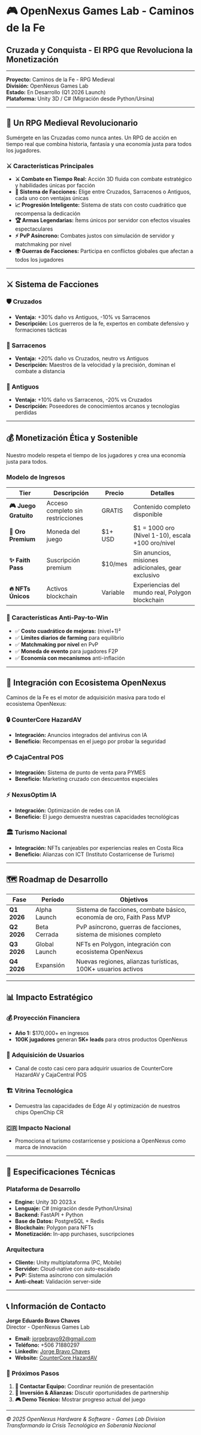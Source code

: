 # 🎮 OpenNexus Games Lab - Caminos de la Fe

## Cruzada y Conquista - El RPG que Revoluciona la Monetización

---

**Proyecto:** Caminos de la Fe - RPG Medieval  
**División:** OpenNexus Games Lab  
**Estado:** En Desarrollo (Q1 2026 Launch)  
**Plataforma:** Unity 3D / C# (Migración desde Python/Ursina)

---

## 🏰 Un RPG Medieval Revolucionario

Sumérgete en las Cruzadas como nunca antes. Un RPG de acción en tiempo real que combina historia, fantasía y una economía justa para todos los jugadores.

### ⚔️ Características Principales

- **⚔️ Combate en Tiempo Real:** Acción 3D fluida con combate estratégico y habilidades únicas por facción
- **🎯 Sistema de Facciones:** Elige entre Cruzados, Sarracenos o Antiguos, cada uno con ventajas únicas
- **📈 Progresión Inteligente:** Sistema de stats con costo cuadrático que recompensa la dedicación
- **🏆 Armas Legendarias:** Ítems únicos por servidor con efectos visuales espectaculares
- **⚡ PvP Asíncrono:** Combates justos con simulación de servidor y matchmaking por nivel
- **🌍 Guerras de Facciones:** Participa en conflictos globales que afectan a todos los jugadores

---

## ⚔️ Sistema de Facciones

### 🛡️ Cruzados
- **Ventaja:** +30% daño vs Antiguos, -10% vs Sarracenos
- **Descripción:** Los guerreros de la fe, expertos en combate defensivo y formaciones tácticas

### 🏹 Sarracenos
- **Ventaja:** +20% daño vs Cruzados, neutro vs Antiguos
- **Descripción:** Maestros de la velocidad y la precisión, dominan el combate a distancia

### 🔮 Antiguos
- **Ventaja:** +10% daño vs Sarracenos, -20% vs Cruzados
- **Descripción:** Poseedores de conocimientos arcanos y tecnologías perdidas

---

## 💰 Monetización Ética y Sostenible

Nuestro modelo respeta el tiempo de los jugadores y crea una economía justa para todos.

### Modelo de Ingresos

| Tier | Descripción | Precio | Detalles |
|------|-------------|---------|----------|
| **🎮 Juego Gratuito** | Acceso completo sin restricciones | GRATIS | Contenido completo disponible |
| **💎 Oro Premium** | Moneda del juego | $1+ USD | $1 = 1000 oro (Nivel 1-10), escala +100 oro/nivel |
| **✨ Faith Pass** | Suscripción premium | $10/mes | Sin anuncios, misiones adicionales, gear exclusivo |
| **🔥 NFTs Únicos** | Activos blockchain | Variable | Experiencias del mundo real, Polygon blockchain |

### 🌟 Características Anti-Pay-to-Win

- ✅ **Costo cuadrático de mejoras:** (nivel+1)²
- ✅ **Límites diarios de farming** para equilibrio
- ✅ **Matchmaking por nivel** en PvP
- ✅ **Moneda de evento** para jugadores F2P
- ✅ **Economía con mecanismos** anti-inflación

---

## 🚀 Integración con Ecosistema OpenNexus

Caminos de la Fe es el motor de adquisición masiva para todo el ecosistema OpenNexus:

### 🔒 CounterCore HazardAV
- **Integración:** Anuncios integrados del antivirus con IA
- **Beneficio:** Recompensas en el juego por probar la seguridad

### 💳 CajaCentral POS
- **Integración:** Sistema de punto de venta para PYMES
- **Beneficio:** Marketing cruzado con descuentos especiales

### ⚡ NexusOptim IA
- **Integración:** Optimización de redes con IA
- **Beneficio:** El juego demuestra nuestras capacidades tecnológicas

### 🏛️ Turismo Nacional
- **Integración:** NFTs canjeables por experiencias reales en Costa Rica
- **Beneficio:** Alianzas con ICT (Instituto Costarricense de Turismo)

---

## 🗺️ Roadmap de Desarrollo

| Fase | Período | Objetivos |
|------|---------|-----------|
| **Q1 2026** | Alpha Launch | Sistema de facciones, combate básico, economía de oro, Faith Pass MVP |
| **Q2 2026** | Beta Cerrada | PvP asíncrono, guerras de facciones, sistema de misiones completo |
| **Q3 2026** | Global Launch | NFTs en Polygon, integración con ecosistema OpenNexus |
| **Q4 2026** | Expansión | Nuevas regiones, alianzas turísticas, 100K+ usuarios activos |

---

## 📊 Impacto Estratégico

### 💰 Proyección Financiera
- **Año 1:** $170,000+ en ingresos
- **100K jugadores** generan **5K+ leads** para otros productos OpenNexus

### 🎯 Adquisición de Usuarios
- Canal de costo casi cero para adquirir usuarios de CounterCore HazardAV y CajaCentral POS

### 🏗️ Vitrina Tecnológica
- Demuestra las capacidades de Edge AI y optimización de nuestros chips OpenChip CR

### 🇨🇷 Impacto Nacional
- Promociona el turismo costarricense y posiciona a OpenNexus como marca de innovación

---

## 🔧 Especificaciones Técnicas

### Plataforma de Desarrollo
- **Engine:** Unity 3D 2023.x
- **Lenguaje:** C# (migración desde Python/Ursina)
- **Backend:** FastAPI + Python
- **Base de Datos:** PostgreSQL + Redis
- **Blockchain:** Polygon para NFTs
- **Monetización:** In-app purchases, suscripciones

### Arquitectura
- **Cliente:** Unity multiplataforma (PC, Mobile)
- **Servidor:** Cloud-native con auto-escalado
- **PvP:** Sistema asíncrono con simulación
- **Anti-cheat:** Validación server-side

---

## 📞 Información de Contacto

**Jorge Eduardo Bravo Chaves**  
Director - OpenNexus Games Lab

- **Email:** jorgebravo92@gmail.com
- **Teléfono:** +506 71880297
- **LinkedIn:** [Jorge Bravo Chaves](https://www.linkedin.com/in/jorge-bravo-chaves-037421377/)
- **Website:** [CounterCore HazardAV](https://www.countercorehazardav.com)

### 🚀 Próximos Pasos

1. **📧 Contactar Equipo:** Coordinar reunión de presentación
2. **💼 Inversión & Alianzas:** Discutir oportunidades de partnership
3. **🎮 Demo Técnico:** Mostrar progreso actual del juego

---

*© 2025 OpenNexus Hardware & Software - Games Lab Division*  
*Transformando la Crisis Tecnológica en Soberanía Nacional*
